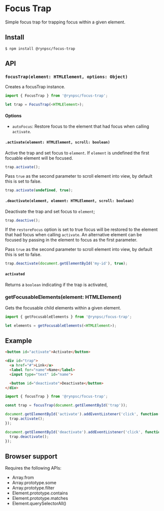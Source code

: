 # Focus Trap

Simple focus trap for trapping focus within a given element.

## Install

```
$ npm install @rynpsc/focus-trap
```

## API

### `focusTrap(element: HTMLElement, options: Object)`

Creates a focusTrap instance.

```js
import { FocusTrap } from '@rynpsc/focus-trap';

let trap = FocusTrap(<HTMLElement>);
```

#### Options

- `autoFocus`: Restore focus to the element that had focus when calling `activate`.

#### `.activate(element: HTMLElement, scroll: boolean)`

Active the trap and set focus to `element`. If `element` is undefined the first focuable element will be focused.

```js
trap.activate();
```

Pass `true` as the second parameter to scroll element into view, by default this is set to false.

```js
trap.activate(undefined, true);
```

#### `.deactivate(element, element: HTMLElement, scroll: boolean)`

Deactivate the trap and set focus to `element`;

```js
trap.deactive();
```

If the `restoreFocus` option is set to true focus will be restored to the element that had focus when calling `activate`. An alternative element can be focused by passing in the element to focus as the first parameter.

Pass `true` as the second parameter to scroll element into view, by default this is set to false.

```js
trap.deactivate(document.getElementById('my-id'), true);
```

#### `activated`

Returns a `boolean` indicating if the trap is activated,

### getFocusableElements(element: HTMLElement)

Gets the focusable child elements within a given element.

```js
import { getFocusableElements } from '@rynpsc/focus-trap';

let elements = getFocusableElements(<HTMLElement>);
```

## Example

```html
<button id="activate">Activate</button>

<div id="trap">
  <a href="#">Link</a>
  <label for="name">Name</label>
  <input type="text" id="name">

  <button id="deactivate">Deactivate</button>
</div>
```

```js
import { focusTrap } from '@rynpsc/focus-trap';

const trap = focusTrap(document.getElementById('trap'));

document.getElementById('activate').addEventListener('click', function() {
  trap.activate();
});

document.getElementById('deactivate').addEventListener('click', function() {
  trap.deactivate();
});
```

## Browser support

Requires the following APIs:

- Array.from
- Array.prototype.some
- Array.prototype.filter
- Element.prototype.contains
- Element.prototype.matches
- Element​.query​SelectorAll()
